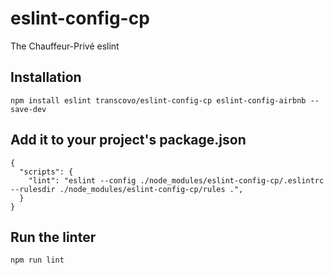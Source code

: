 # eslint-config-cp

The Chauffeur-Privé eslint


## Installation
```
npm install eslint transcovo/eslint-config-cp eslint-config-airbnb --save-dev
```

## Add it to your project's package.json
```
{
  "scripts": {
    "lint": "eslint --config ./node_modules/eslint-config-cp/.eslintrc --rulesdir ./node_modules/eslint-config-cp/rules .",
  }
}
```

## Run the linter
```
npm run lint
```
